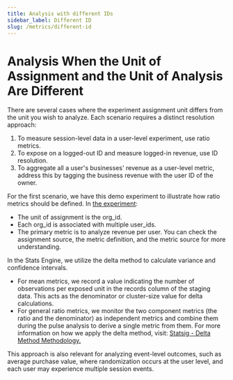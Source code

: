 ```yaml
---
title: Analysis with different IDs
sidebar_label: Different ID
slug: /metrics/different-id
---
```


# Analysis When the Unit of Assignment and the Unit of Analysis Are Different

There are several cases where the experiment assignment unit differs from the unit you wish to analyze. Each scenario requires a distinct resolution approach:
1. To measure session-level data in a user-level experiment, use ratio metrics.
2. To expose on a logged-out ID and measure logged-in revenue, use ID resolution.
3. To aggregate all a user's businesses' revenue as a user-level metric, address this by tagging the business revenue with the user ID of the owner.
 
For the first scenario, we have this demo experiment to illustrate how ratio metrics should be defined. In [the experiment](https://www.statsig.me/l/bmwpnhu9):
- The unit of assignment is the org_id.
- Each org_id is associated with multiple user_ids.
- The primary metric is to analyze revenue per user.
You can check the assignment source, the metric definition, and the metric source for more understanding.
  
In the Stats Engine, we utilize the delta method to calculate variance and confidence intervals.
- For mean metrics, we record a value indicating the number of observations per exposed unit in the records column of the staging data. This acts as the denominator or cluster-size value for delta calculations.
- For general ratio metrics, we monitor the two component metrics (the ratio and the denominator) as independent metrics and combine them during the pulse analysis to derive a single metric from them.
For more information on how we apply the delta method, visit: [Statsig - Delta Method Methodology.](https://docs.statsig.com/stats-engine/methodologies/delta-method)

This approach is also relevant for analyzing event-level outcomes, such as average purchase value, where randomization occurs at the user level, and each user may experience multiple session events.
